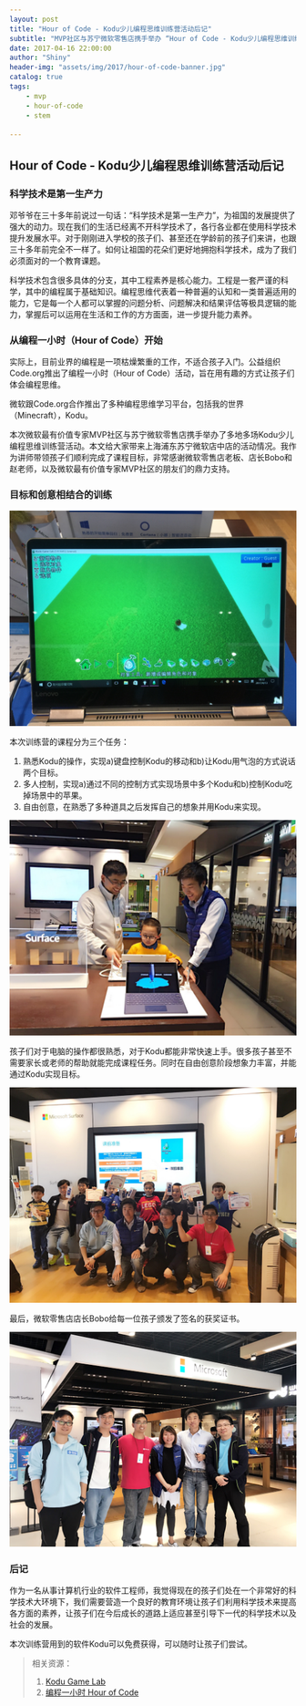 ```yaml
---
layout: post
title: "Hour of Code - Kodu少儿编程思维训练营活动后记"
subtitle: "MVP社区与苏宁微软零售店携手举办 “Hour of Code - Kodu少儿编程思维训练营” 公益活动在上海浦东苏宁微软零售店成功举办"
date: 2017-04-16 22:00:00
author: "Shiny"
header-img: "assets/img/2017/hour-of-code-banner.jpg"
catalog: true
tags:
    - mvp
    - hour-of-code
    - stem

---
```


## Hour of Code - Kodu少儿编程思维训练营活动后记

### 科学技术是第一生产力

邓爷爷在三十多年前说过一句话：“科学技术是第一生产力”，为祖国的发展提供了强大的动力。现在我们的生活已经离不开科学技术了，各行各业都在使用科学技术提升发展水平。对于刚刚进入学校的孩子们、甚至还在学龄前的孩子们来讲，也跟三十多年前完全不一样了。如何让祖国的花朵们更好地拥抱科学技术，成为了我们必须面对的一个教育课题。

科学技术包含很多具体的分支，其中工程素养是核心能力。工程是一套严谨的科学，其中的编程属于基础知识。编程思维代表着一种普遍的认知和一类普遍适用的能力，它是每一个人都可以掌握的问题分析、问题解决和结果评估等极具逻辑的能力，掌握后可以运用在生活和工作的方方面面，进一步提升能力素养。

### 从编程一小时（Hour of Code）开始

实际上，目前业界的编程是一项枯燥繁重的工作，不适合孩子入门。公益组织Code.org推出了编程一小时（Hour of Code）活动，旨在用有趣的方式让孩子们体会编程思维。

微软跟Code.org合作推出了多种编程思维学习平台，包括我的世界（Minecraft），Kodu。

本次微软最有价值专家MVP社区与苏宁微软零售店携手举办了多地多场Kodu少儿编程思维训练营活动。本文给大家带来上海浦东苏宁微软店中店的活动情况。我作为讲师带领孩子们顺利完成了课程目标，非常感谢微软零售店老板、店长Bobo和赵老师，以及微软最有价值专家MVP社区的朋友们的鼎力支持。

### 目标和创意相结合的训练

![hour-of-code-kodu](/assets/img/2017/hour-of-code-kodu.jpg)

本次训练营的课程分为三个任务：

1. 熟悉Kodu的操作，实现a)键盘控制Kodu的移动和b)让Kodu用气泡的方式说话两个目标。
2. 多人控制，实现a)通过不同的控制方式实现场景中多个Kodu和b)控制Kodu吃掉场景中的苹果。
3. 自由创意，在熟悉了多种道具之后发挥自己的想象并用Kodu来实现。

![hour-of-code-guide](/assets/img/2017/hour-of-code-guide.jpg)

孩子们对于电脑的操作都很熟悉，对于Kodu都能非常快速上手。很多孩子甚至不需要家长或老师的帮助就能完成课程任务。同时在自由创意阶段想象力丰富，并能通过Kodu实现目标。

![hour-of-code-suning-cert](/assets/img/2017/hour-of-code-suning-cert.jpg)

最后，微软零售店店长Bobo给每一位孩子颁发了签名的获奖证书。

![hour-of-code-store](/assets/img/2017/hour-of-code-store.jpg)

### 后记

作为一名从事计算机行业的软件工程师，我觉得现在的孩子们处在一个非常好的科学技术大环境下，我们需要营造一个良好的教育环境让孩子们利用科学技术来提高各方面的素养，让孩子们在今后成长的道路上适应甚至引导下一代的科学技术以及社会的发展。

本次训练营用到的软件Kodu可以免费获得，可以随时让孩子们尝试。

>相关资源：
>
>1. [Kodu Game Lab](https://www.kodugamelab.com)
>2. [编程一小时 Hour of Code](https://hourofcode.com/cn)

